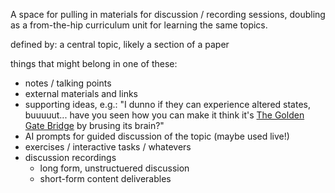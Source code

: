 A space for pulling in materials for discussion / recording sessions, doubling as a from-the-hip curriculum unit for learning the same topics. 

defined by: a central topic, likely a section of a paper

things that might belong in one of these: 
- notes / talking points
- external materials and links
- supporting ideas, e.g.: "I dunno if they can experience altered states, buuuuut... have you seen how you can make it think it's [The Golden Gate Bridge](https://transformer-circuits.pub/2024/scaling-monosemanticity/) by brusing its brain?"
- AI prompts for guided discussion of the topic (maybe used live!)
- exercises / interactive tasks / whatevers
- discussion recordings
  - long form, unstructuered discussion
  - short-form content deliverables
